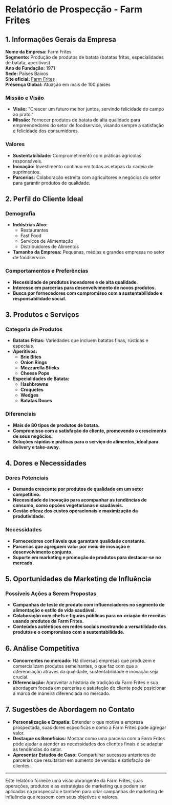 # Relatório de Prospecção - Farm Frites

## **1. Informações Gerais da Empresa**
**Nome da Empresa:** Farm Frites  
**Segmento:** Produção de produtos de batata (batatas fritas, especialidades de batata, aperitivos)  
**Ano de Fundação:** 1971  
**Sede:** Países Baixos  
**Site oficial:** [Farm Frites](https://www.farmfrites.com/en)  
**Presença Global:** Atuação em mais de 100 países  

### **Missão e Visão**
- **Visão:** "Crescer um futuro melhor juntos, servindo felicidade do campo ao prato."
- **Missão:** Fornecer produtos de batata de alta qualidade para empreendedores do setor de foodservice, visando sempre a satisfação e felicidade dos consumidores.

### **Valores**
- **Sustentabilidade:** Comprometimento com práticas agrícolas responsáveis.
- **Inovação:** Investimento contínuo em todas as etapas da cadeia de suprimentos.
- **Parcerias:** Colaboração estreita com agricultores e negócios do setor para garantir produtos de qualidade.

## **2. Perfil do Cliente Ideal**
### **Demografia**
- **Indústrias Alvo:**
  - Restaurantes
  - Fast Food
  - Serviços de Alimentação
  - Distribuidores de Alimentos
- **Tamanho da Empresa:** Pequenas, médias e grandes empresas no setor de foodservice.

### **Comportamentos e Preferências**
- **Necessidade de produtos inovadores e de alta qualidade.**
- **Interesse em parcerias para desenvolvimento de novos produtos.**
- **Busca por fornecedores com compromisso com a sustentabilidade e responsabilidade social.**

## **3. Produtos e Serviços**
### **Categoria de Produtos**
- **Batatas Fritas:** Variedades que incluem batatas finas, rústicas e especiais.
- **Aperitivos:** 
  - **Brie Bites**
  - **Onion Rings**
  - **Mozzarella Sticks**
  - **Cheese Pops**
- **Especialidades de Batata:**
  - **Hashbrowns**
  - **Croquetes**
  - **Wedges**
  - **Batatas Doces**
  
### **Diferenciais**
- **Mais de 80 tipos de produtos de batata.**
- **Compromisso com a satisfação do cliente, promovendo o crescimento de seus negócios.**
- **Soluções rápidas e práticas para o serviço de alimentos, ideal para delivery e take-away.**

## **4. Dores e Necessidades**
### **Dores Potenciais**
- **Demanda crescente por produtos de qualidade em um setor competitivo.**
- **Necessidade de inovação para acompanhar as tendências de consumo, como opções vegetarianas e saudáveis.**
- **Gestão eficaz dos custos operacionais e maximização da produtividade.**

### **Necessidades**
- **Fornecedores confiáveis que garantam qualidade constante.**
- **Parcerias que agreguem valor por meio de inovação e desenvolvimento conjunto.**
- **Suporte em marketing e promoção de produtos para destacar-se no mercado.**

## **5. Oportunidades de Marketing de Influência**
### **Possíveis Ações a Serem Propostas**
- **Campanhas de teste de produto com influenciadores no segmento de alimentação e estilo de vida saudável.**
- **Colaboração com chefs e figuras públicas para co-criação de receitas usando produtos da Farm Frites.**
- **Conteúdos autênticos em redes sociais mostrando a versatilidade dos produtos e o compromisso com a sustentabilidade.**

## **6. Análise Competitiva**
- **Concorrentes no mercado:** Há diversas empresas que produzem e comercializam produtos semelhantes, o que faz com que a diferenciação através da qualidade, sustentabilidade e inovação seja crucial.
- **Diferenciação:** Aproveitar a história de tradição da Farm Frites e sua abordagem focada em parcerias e satisfação do cliente pode posicionar a marca de maneira diferenciada no mercado.

## **7. Sugestões de Abordagem no Contato**
- **Personalização e Empatia:** Entender o que motiva a empresa prospectada, suas dores específicas e como a Farm Frites pode agregar valor.
- **Destaque os Benefícios:** Mostrar como uma parceria com a Farm Frites pode ajudar a atender as necessidades dos clientes finais e se adaptar às tendências do setor.
- **Apresentar Estudos de Caso:** Compartilhar sucessos anteriores de parcerias que resultaram em aumento de vendas e satisfação de clientes.

---

Este relatório fornece uma visão abrangente da Farm Frites, suas operações, produtos e as estratégias de marketing que podem ser aplicadas na prospecção e também para criar campanhas de marketing de influência que ressoem com seus objetivos e valores.
